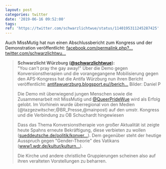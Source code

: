```yaml
---
layout: post
categories: twitter
date: '2019-06-16 09:52:00'
tags: 
ref: 'https://twitter.com/schwarzlichtwue/status/1140195311245287425'
---
```

Auch MissMutig hat nun einen Abschlussbericht zum Kongress und der Demonstration veröffentlicht:  [facebook.com/permalink.php?…](https://www.facebook.com/permalink.php?story_fbid=627458351090301&id=448597675643037) [twitter.com/schwarzlichtwu…](https://twitter.com/schwarzlichtwue/status/1138544408075411458)
> <b>Schwarzlicht Würzburg ([@schwarzlichtwue](https://twitter.com/schwarzlichtwue)):</b>  
>"You can't pray the gay away!" Über die Demo gegen Konversionstherapien und die vorangegangene Mobilisierung gegen den APS-Kongress hat die Antifa Würzburg nun ihren Bericht veröffentlicht: [antifawuerzburg.blogsport.eu//berich…](http://antifawuerzburg.blogsport.eu//bericht-zu-den-protesten-gegen-den-aps-kongress/) Bilder: Daniel P   
>  
>Die Demo mit überwiegend jungen Menschen sowie die Zusammenarbeit mit MissMutig und [@QueerPrideWue](https://twitter.com/QueerPrideWue) wird als Erfolg gelobt. Im Vorhinein wurde überregional von den Medien (@tazgezwitscher,@BR_Presse,@mainpost) auf den umstr. Kongress und die Verbindung zu OB Schuchardt hingewiesen  
>  
>Dass das Thema Konversionstherapie von großer Aktualität ist zeigte heute Spahns erneute Bekräftigung, diese verbieten zu wollen ([sueddeutsche.de/politik/konver…](https://www.sueddeutsche.de/politik/konversionstherapie-verbot-spahn-1.4482284!amp)). Dem gegenüber steht der heutige Ausspruch gegen "Gender-Theorie" des Vatikans ([www1.wdr.de/kultur/kulturn…](https://www1.wdr.de/kultur/kulturnachrichten/vatikan-kritisiert-gender-theorie-100.html)).  
>  
>Die Kirche und andere christliche Gruppierungen scheinen also auf ihren veralteten Vorstellungen zu beharren.  

